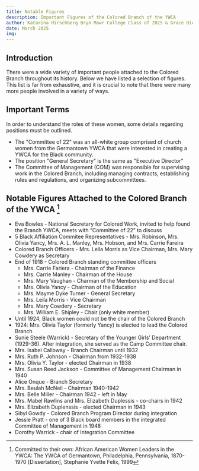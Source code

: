 ```yaml
---
title: Notable Figures
description: Important Figures of the Colored Branch of the YWCA
author: Katarina Hirschberg Bryn Mawr College Class of 2025 & Grace Diehl Bryn Mawr College Class of 2027
date: March 2025
img: 
---
```

## Introduction
There were a wide variety of important people attached to the Colored Branch throughout its history. Below we have listed a selection of figures. This list is far from exhaustive, and it is crucial to note that there were many more people involved in a variety of ways.   

## Important Terms
In order to understand the roles of these women, some details regarding positions must be outlined. 
- The "Committee of 22" was an all-white group comprised of church women from the Germantown YWCA that were interested in creating a YWCA for the Black community.
- The position "General Secretary" is the same as "Executive Director"
- The Committee of Management (COM) was responsible for supervising work in the Colored Branch, including managing contracts, establishing rules and regulations, and organizing subcommittees. 

## Notable Figures Attached to the Colored Branch of the YWCA [^fn1]
- Eva Bowles - National Secretary for Colored Work, invited to help found the Branch YWCA, meets with “Committee of 22” to discuss
- 5 Black Affiliation Commitee Representatives - Mrs. Robinson, Mrs. Olivia Yancy, Mrs. A. L. Manley, Mrs. Hobson, and Mrs. Carrie Fareira
- Colored Branch Officers - Mrs. Leila Morris as Vice Chairman, Mrs. Mary Cowdery as Secretary
- End of 1918 - Colored Branch standing committee officers
  - Mrs. Carrie Fariera - Chairman of the Finance
  - Mrs. Carrie Manley - Chairman of the House
  - Mrs. Mary Vaughan - Charman of the Membership and Social
  - Mrs. Olivia Yancy - Chairman of the Education
  - Mrs. Mayme Dyke Turner - General Secretary
  - Mrs. Leila Morris - Vice Chairman
  - Mrs. Mary Cowdery - Secretary
  - Mrs. William E. Shipley - Chair (only white member)  
- Until 1924, Black women could not be the chair of the Colored Branch
- 1924: Mrs. Olivia Taylor (formerly Yancy) is elected to lead the Colored Branch
- Sunie Steele (Warrick) - Secretary of the Younger Girls’ Department (1929-36). After integration, she served as the Camp Committee chair.
- Mrs. Isabel Calloway - Branch Chairman until 1932
- Mrs. Ruth P. Johnson - Chairman from 1932-1938
- Mrs. Olivia Y. Taylor - elected Chairman in 1938
- Mrs. Susan Reed Jackson - Committee of Management Chairman in 1940
- Alice Onque - Branch Secretary
- Mrs. Beulah McNeil - Chairman 1940-1942
- Mrs. Belle Miller - Chairman 1942 - left in May
- Mrs. Mabel Rawlins and Mrs. Elizabeth Duplessis - co-chairs in 1942
- Mrs. Elizabeth Duplenssis - elected Chairman in 1943
- Sibyl Gowdy - Colored Branch Program Director during integration
- Jessie Pratt - one of 3 Black board members in the integrated Committee of Management in 1948
- Dorothy Warrick - chair of Integration Committee
[^fn1]: Committed to their own: African American Women Leaders in the YWCA: The YWCA of Germantown, Philadelphia, Pennsylvania, 1870-1970 [Dissertation], Stephanie Yvette Felix, 1999 
